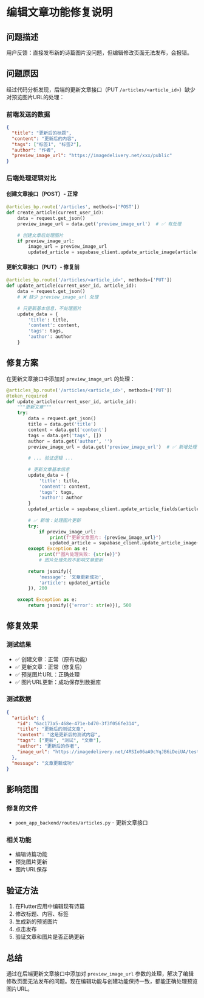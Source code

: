 # 编辑文章功能修复说明

## 问题描述

用户反馈：直接发布新的诗篇图片没问题，但编辑修改页面无法发布，会报错。

## 问题原因

经过代码分析发现，后端的更新文章接口（PUT `/articles/<article_id>`）缺少对预览图片URL的处理：

### 前端发送的数据
```json
{
  "title": "更新后的标题",
  "content": "更新后的内容", 
  "tags": ["标签1", "标签2"],
  "author": "作者",
  "preview_image_url": "https://imagedelivery.net/xxx/public"
}
```

### 后端处理逻辑对比

#### 创建文章接口（POST）- 正常
```python
@articles_bp.route('/articles', methods=['POST'])
def create_article(current_user_id):
    data = request.get_json()
    preview_image_url = data.get('preview_image_url')  # ✅ 有处理
    
    # 创建文章后处理图片
    if preview_image_url:
        image_url = preview_image_url
        updated_article = supabase_client.update_article_image(article['id'], image_url)
```

#### 更新文章接口（PUT）- 修复前
```python
@articles_bp.route('/articles/<article_id>', methods=['PUT'])
def update_article(current_user_id, article_id):
    data = request.get_json()
    # ❌ 缺少 preview_image_url 处理
    
    # 只更新基本信息，不处理图片
    update_data = {
        'title': title,
        'content': content,
        'tags': tags,
        'author': author
    }
```

## 修复方案

在更新文章接口中添加对 `preview_image_url` 的处理：

```python
@articles_bp.route('/articles/<article_id>', methods=['PUT'])
@token_required
def update_article(current_user_id, article_id):
    """更新文章"""
    try:
        data = request.get_json()
        title = data.get('title')
        content = data.get('content')
        tags = data.get('tags', [])
        author = data.get('author', '')
        preview_image_url = data.get('preview_image_url')  # ✅ 新增处理
        
        # ... 验证逻辑 ...
        
        # 更新文章基本信息
        update_data = {
            'title': title,
            'content': content,
            'tags': tags,
            'author': author
        }
        updated_article = supabase_client.update_article_fields(article_id, update_data)
        
        # ✅ 新增：处理图片更新
        try:
            if preview_image_url:
                print(f"更新文章图片: {preview_image_url}")
                updated_article = supabase_client.update_article_image(article_id, preview_image_url)
        except Exception as e:
            print(f"图片处理失败: {str(e)}")
            # 图片处理失败不影响文章更新
        
        return jsonify({
            'message': '文章更新成功',
            'article': updated_article
        }), 200
        
    except Exception as e:
        return jsonify({'error': str(e)}), 500
```

## 修复效果

### 测试结果
- ✅ 创建文章：正常（原有功能）
- ✅ 更新文章：正常（修复后）
- ✅ 预览图片URL：正确处理
- ✅ 图片URL更新：成功保存到数据库

### 测试数据
```json
{
  "article": {
    "id": "6ac173a5-468e-471e-bd70-3f3f056fe314",
    "title": "更新后的测试文章",
    "content": "这是更新后的测试内容",
    "tags": ["更新", "测试", "文章"],
    "author": "更新后的作者",
    "image_url": "https://imagedelivery.net/4RSIo06aA9cYqJB6iDeiUA/test-image/public"
  },
  "message": "文章更新成功"
}
```

## 影响范围

### 修复的文件
- `poem_app_backend/routes/articles.py` - 更新文章接口

### 相关功能
- 编辑诗篇功能
- 预览图片更新
- 图片URL保存

## 验证方法

1. 在Flutter应用中编辑现有诗篇
2. 修改标题、内容、标签
3. 生成新的预览图片
4. 点击发布
5. 验证文章和图片是否正确更新

## 总结

通过在后端更新文章接口中添加对 `preview_image_url` 参数的处理，解决了编辑修改页面无法发布的问题。现在编辑功能与创建功能保持一致，都能正确处理预览图片URL。 